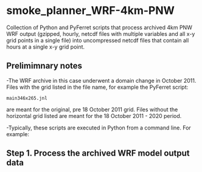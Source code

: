 # smoke_planner_WRF-4km-PNW

Collection of Python and PyFerret scripts that process archived 4km PNW WRF output (gzipped, hourly, netcdf files with multiple variables and all x-y grid points
in a single file) into uncompressed netcdf files that contain all hours at a single x-y grid point.

## Prelimimnary notes

-The WRF archive in this case underwent a domain change in October 2011.  Files with the grid listed in the file name, for example the PyFerret script:

  `main346x265.jnl`

are meant for the original, pre 18 October 2011 grid.  Files without the horizontal grid listed are meant for the 18 October 2011 - 2020 period.

-Typically, these scripts are executed in Python from a command line.  For example:


## Step 1. Process the archived WRF model output data
  
